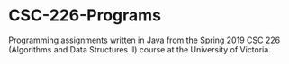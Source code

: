 # CSC-226-Programs
Programming assignments written in Java from the Spring 2019 CSC 226 (Algorithms and Data Structures II) course at the University of Victoria.

